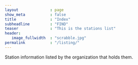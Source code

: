 ```yaml
---
layout              : page
show_meta           : false
title               : "Index"
subheadline         : "FIND"
teaser              : "This is the stations list"
header:
   image_fullwidth  : "scrabble.jpg"
permalink           : "/listing/"
---
```


Station information listed by the organization that holds them.
